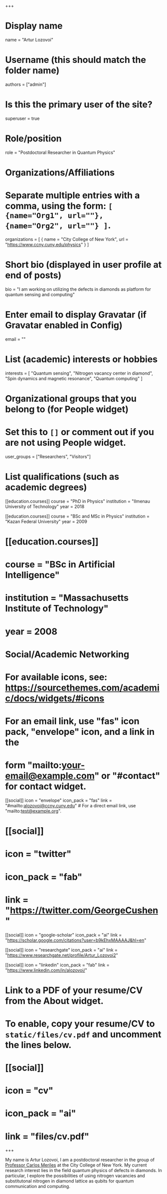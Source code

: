 +++
# Display name
name = "Artur Lozovoi"

# Username (this should match the folder name)
authors = ["admin"]

# Is this the primary user of the site?
superuser = true

# Role/position
role = "Postdoctoral Researcher in Quantum Physics"

# Organizations/Affiliations
#   Separate multiple entries with a comma, using the form: `[ {name="Org1", url=""}, {name="Org2", url=""} ]`.
organizations = [ { name = "City College of New York", url = "https://www.ccny.cuny.edu/physics" } ]

# Short bio (displayed in user profile at end of posts)
bio = "I am working on utilizing the defects in diamonds as platform for quantum sensing and computing"

# Enter email to display Gravatar (if Gravatar enabled in Config)
email = ""

# List (academic) interests or hobbies
interests = [
  "Quantum sensing",
  "Nitrogen vacancy center in diamond",
  "Spin dynamics and magnetic resonance",
  "Quantum computing"
]

# Organizational groups that you belong to (for People widget)
#   Set this to `[]` or comment out if you are not using People widget.
user_groups = ["Researchers", "Visitors"]

# List qualifications (such as academic degrees)
[[education.courses]]
  course = "PhD in Physics"
  institution = "Ilmenau University of Technology"
  year = 2018

[[education.courses]]
  course = "BSc and MSc in Physics"
  institution = "Kazan Federal University"
  year = 2009

# [[education.courses]]
 # course = "BSc in Artificial Intelligence"
 # institution = "Massachusetts Institute of Technology"
 # year = 2008

# Social/Academic Networking
# For available icons, see: https://sourcethemes.com/academic/docs/widgets/#icons
#   For an email link, use "fas" icon pack, "envelope" icon, and a link in the
#   form "mailto:your-email@example.com" or "#contact" for contact widget.

[[social]]
  icon = "envelope"
  icon_pack = "fas"
  link = "#mailto:alozovoi@ccny.cuny.edu"  # For a direct email link, use "mailto:test@example.org".

# [[social]]
#  icon = "twitter"
#  icon_pack = "fab"
#  link = "https://twitter.com/GeorgeCushen"

[[social]]
  icon = "google-scholar"
  icon_pack = "ai"
  link = "https://scholar.google.com/citations?user=b9kEhxMAAAAJ&hl=en"
  
[[social]]
  icon = "researchgate"
  icon_pack = "ai"
  link = "https://www.researchgate.net/profile/Artur_Lozovoi2"

[[social]]
  icon = "linkedin"
  icon_pack = "fab"
  link = "https://www.linkedin.com/in/alozovoi/"

# Link to a PDF of your resume/CV from the About widget.
# To enable, copy your resume/CV to `static/files/cv.pdf` and uncomment the lines below.
# [[social]]
#   icon = "cv"
#   icon_pack = "ai"
#   link = "files/cv.pdf"

+++

My name is Artur Lozovoi, I am a postdoctoral researcher in the group of [Professor Carlos Meriles](https://cmeriles.ccny.cuny.edu/) at the City College of New York. My current research interest lies in the field quantum physics of defects in diamonds. In particular, I explore the possibilities of using nitrogen vacancies and substitutonal nitrogen in diamond lattice as qubits for quantum communication and computing. 


